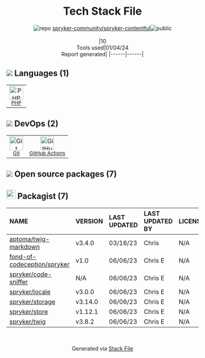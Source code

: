<!--
&lt;--- Readme.md Snippet without images Start ---&gt;
## Tech Stack
spryker-community/spryker-contentful is built on the following main stack:

- [PHP](http://www.php.net/) – Languages
- [GitHub Actions](https://github.com/features/actions) – Continuous Integration

Full tech stack [here](/techstack.md)

&lt;--- Readme.md Snippet without images End ---&gt;

&lt;--- Readme.md Snippet with images Start ---&gt;
## Tech Stack
spryker-community/spryker-contentful is built on the following main stack:

- <img width='25' height='25' src='https://img.stackshare.io/service/991/hwUcGZ41_400x400.jpg' alt='PHP'/> [PHP](http://www.php.net/) – Languages
- <img width='25' height='25' src='https://img.stackshare.io/service/11563/actions.png' alt='GitHub Actions'/> [GitHub Actions](https://github.com/features/actions) – Continuous Integration

Full tech stack [here](/techstack.md)

&lt;--- Readme.md Snippet with images End ---&gt;
-->
<div align="center">

# Tech Stack File
![](https://img.stackshare.io/repo.svg "repo") [spryker-community/spryker-contentful](https://github.com/spryker-community/spryker-contentful)![](https://img.stackshare.io/public_badge.svg "public")
<br/><br/>
|10<br/>Tools used|01/04/24 <br/>Report generated|
|------|------|
</div>

## <img src='https://img.stackshare.io/languages.svg'/> Languages (1)
<table><tr>
  <td align='center'>
  <img width='36' height='36' src='https://img.stackshare.io/service/991/hwUcGZ41_400x400.jpg' alt='PHP'>
  <br>
  <sub><a href="http://www.php.net/">PHP</a></sub>
  <br>
  <sub></sub>
</td>

</tr>
</table>

## <img src='https://img.stackshare.io/devops.svg'/> DevOps (2)
<table><tr>
  <td align='center'>
  <img width='36' height='36' src='https://img.stackshare.io/service/1046/git.png' alt='Git'>
  <br>
  <sub><a href="http://git-scm.com/">Git</a></sub>
  <br>
  <sub></sub>
</td>

<td align='center'>
  <img width='36' height='36' src='https://img.stackshare.io/service/11563/actions.png' alt='GitHub Actions'>
  <br>
  <sub><a href="https://github.com/features/actions">GitHub Actions</a></sub>
  <br>
  <sub></sub>
</td>

</tr>
</table>


## <img src='https://img.stackshare.io/group.svg' /> Open source packages (7)</h2>

## <img width='24' height='24' src='https://img.stackshare.io/package_manager/1778/default_90cb8b66e85ae5b95928b10bb076ab6a27c7e151.png'/> Packagist (7)

|NAME|VERSION|LAST UPDATED|LAST UPDATED BY|LICENSE|VULNERABILITIES|
|:------|:------|:------|:------|:------|:------|
|[aptoma/twig-markdown](https://packagist.org/aptoma/twig-markdown)|v3.4.0|03/16/23|Chris |N/A|N/A|
|[fond-of-codeception/spryker](https://packagist.org/fond-of-codeception/spryker)|v1.0|06/06/23|Chris E |N/A|N/A|
|[spryker/code-sniffer](https://packagist.org/spryker/code-sniffer)|N/A|06/06/23|Chris E |N/A|N/A|
|[spryker/locale](https://packagist.org/spryker/locale)|v3.0.0|06/06/23|Chris E |N/A|N/A|
|[spryker/storage](https://packagist.org/spryker/storage)|v3.14.0|06/06/23|Chris E |N/A|N/A|
|[spryker/store](https://packagist.org/spryker/store)|v1.12.1|06/06/23|Chris E |N/A|N/A|
|[spryker/twig](https://packagist.org/spryker/twig)|v3.8.2|06/06/23|Chris E |N/A|N/A|

<br/>
<div align='center'>

Generated via [Stack File](https://github.com/marketplace/stack-file)
